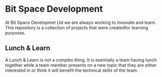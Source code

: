 # Bit Space Development

At Bit Space Developmet Ltd we are always working to innovate and learn. This repository is a collection of projects that were createdfor learning purposes.

## Lunch & Learn

A Lunch & Learn is not a complex thing. It is esentially a team having lunch together while a team member presents on a new topic that they are either interested in or think it will benefit the technical skills of the team.
